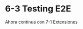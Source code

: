 # 6-3 Testing E2E

Ahora continua con [7-1 Extensiones](../7-workshop-storybook/7-1-extensiones.md)
